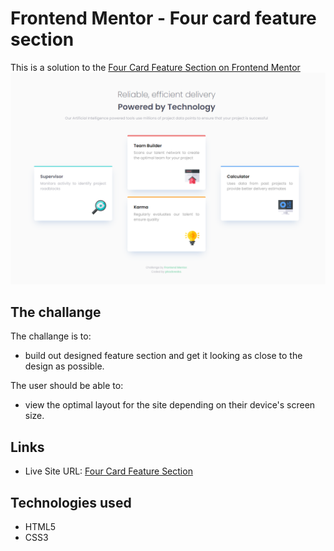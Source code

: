 # Frontend Mentor - Four card feature section
This is a solution to the [Four Card Feature Section on Frontend Mentor](https://www.frontendmentor.io/challenges/four-card-feature-section-weK1eFYK/hub)
![](images/final-desktop.PNG)

## The challange

The challange is to: 
- build out designed feature section and get it looking as close to the design as possible.

The user should be able to:
- view the optimal layout for the site depending on their device's screen size.

## Links 

- Live Site URL: [Four Card Feature Section](https://pkozlowska.github.io/four-card-feature-section/)

## Technologies used
- HTML5
- CSS3